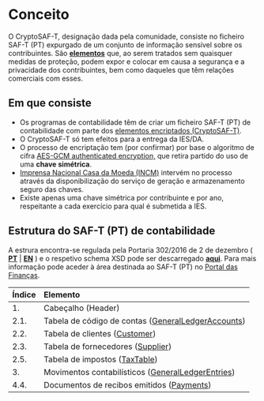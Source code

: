 # Conceito

O CryptoSAF-T, designação dada pela comunidade, consiste no ficheiro SAF-T \(PT\) expurgado de um conjunto de informação sensível sobre os contribuintes. São [**elementos**](informacao-tecnica/elementos.md) que, ao serem tratados sem quaisquer medidas de proteção, podem expor e colocar em causa a segurança e a privacidade dos contribuintes, bem como daqueles que têm relações comerciais com esses.

## Em que consiste

* Os programas de contabilidade têm de criar um ficheiro SAF-T \(PT\) de contabilidade com parte dos [elementos encriptados \(CryptoSAF-T\)](informacao-tecnica/elementos.md).
* O CryptoSAF-T só tem efeitos para a entrega da IES/DA.
* O processo de encriptação tem \(por confirmar\) por base o algoritmo de cifra [AES-GCM authenticated encryption,](https://en.wikipedia.org/wiki/Galois/Counter_Mode) que retira partido do uso de uma **chave simétrica**.
* [Imprensa Nacional Casa da Moeda \(INCM\)](https://www.incm.pt/) intervém no processo através da disponibilização do serviço de geração e armazenamento seguro das chaves.
* Existe apenas uma chave simétrica por contribuinte e por ano, respeitante a cada exercício para qual é submetida a IES.

## Estrutura do SAF-T \(PT\) de contabilidade

A estrura encontra-se regulada pela Portaria 302/2016 de 2 de dezembro \( [**PT**](https://info.portaldasfinancas.gov.pt/pt/informacao_fiscal/legislacao/diplomas_legislativos/Documents/Portaria_302_2016.pdf) \| [**EN**](https://info.portaldasfinancas.gov.pt/pt/docs/Portug_tax_system/Documents/Ordinance_No_302_2016_of_the_2nd_December.pdf) \) e o respetivo schema XSD pode ser descarregado [**aqui**](https://info.portaldasfinancas.gov.pt/apps/saft-pt04/saftpt1.04_01.xsd). Para mais informação pode aceder à área destinada ao SAF-T \(PT\) no [Portal das Finanças](https://info.portaldasfinancas.gov.pt/pt/apoio_contribuinte/SAFT_PT/Paginas/news-saf-t-pt.aspx).

| Índice | Elemento |
| :--- | :--- |
| 1. | Cabeçalho \(Header\) |
| 2.1. | Tabela de código de contas \([GeneralLedgerAccounts](informacao-tecnica/elementos.md#2-1-tabela-de-codigos-de-contas-generalledgeraccounts)\) |
| 2.2. | Tabela de clientes \([Customer](informacao-tecnica/elementos.md#2-2-tabela-de-clientes-customer)\) |
| 2.3. | Tabela de fornecedores \([Supplier](informacao-tecnica/elementos.md#2-3-tabela-de-fornecedores-supplier)\) |
| 2.5. | Tabela de impostos \([TaxTable](informacao-tecnica/elementos.md#2-5-tabela-de-impostos-taxtable)\) |
| 3. | Movimentos contabilísticos \([GeneralLedgerEntries](informacao-tecnica/elementos.md#3-tabela-de-movimentos-contabilisticos-generalledgerentries)\) |
| 4.4. | Documentos de recibos emitidos \([Payments](informacao-tecnica/elementos.md#4-4-tabela-de-documentos-de-recibos-emitidos-payments)\) |

